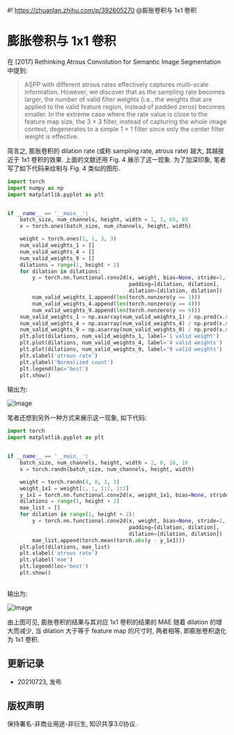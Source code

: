 #! https://zhuanlan.zhihu.com/p/392605270
@膨胀卷积与 1x1 卷积

# 膨胀卷积与 1x1 卷积

在 [2017] Rethinking Atrous Convolution for Semantic Image Segmentation 中提到:
> ASPP with different atrous rates effectively captures multi-scale information. However, we discover that as the sampling rate becomes larger, the number of valid filter weights (i.e., the weights that are applied to the valid feature region, instead of padded zeros) becomes smaller. In the extreme case where the rate value is close to the feature map size, the 3 × 3 filter, instead of capturing the whole image context, degenerates to a simple 1 × 1 filter since only the center filter weight is effective.

简言之, 膨胀卷积的 dilation rate (或称 sampling rate, atrous rate) 越大, 其越接近于 1x1 卷积的效果. 上面的文献还用 Fig. 4 展示了这一现象. 为了加深印象, 笔者写了如下代码来绘制与 Fig. 4 类似的图形.
```python
import torch
import numpy as np
import matplotlib.pyplot as plt


if __name__ == '__main__':
    batch_size, num_channels, height, width = 1, 1, 65, 65
    x = torch.ones(batch_size, num_channels, height, width)

    weight = torch.ones(1, 1, 3, 3)
    num_valid_weights_1 = []
    num_valid_weights_4 = []
    num_valid_weights_9 = []
    dilations = range(1, height + 2)
    for dilation in dilations:
        y = torch.nn.functional.conv2d(x, weight, bias=None, stride=1, 
                                       padding=[dilation, dilation], 
                                       dilation=[dilation, dilation]) 
        num_valid_weights_1.append(len(torch.nonzero(y == 1)))
        num_valid_weights_4.append(len(torch.nonzero(y == 4)))
        num_valid_weights_9.append(len(torch.nonzero(y == 9)))
    num_valid_weights_1 = np.asarray(num_valid_weights_1) / np.prod(x.shape)
    num_valid_weights_4 = np.asarray(num_valid_weights_4) / np.prod(x.shape)
    num_valid_weights_9 = np.asarray(num_valid_weights_9) / np.prod(x.shape)
    plt.plot(dilations, num_valid_weights_1, label='1 valid weight')
    plt.plot(dilations, num_valid_weights_4, label='4 valid weights')
    plt.plot(dilations, num_valid_weights_9, label='9 valid weights')
    plt.xlabel('atrous rate')
    plt.ylabel('Normalized count')
    plt.legend(loc='best')
    plt.show()
```
输出为: 

![Image](https://pic4.zhimg.com/80/v2-5d159d257f151f841c7a9bc5249c2e06.png)

笔者还想到另外一种方式来展示这一现象, 如下代码:
```python
import torch
import matplotlib.pyplot as plt


if __name__ == '__main__':
    batch_size, num_channels, height, width = 2, 8, 16, 16
    x = torch.randn(batch_size, num_channels, height, width)

    weight = torch.randn(4, 8, 3, 3)
    weight_1x1 = weight[:, :, 1:2, 1:2]
    y_1x1 = torch.nn.functional.conv2d(x, weight_1x1, bias=None, stride=1)
    dilations = range(1, height + 2)
    mae_list = []
    for dilation in range(1, height + 2):
        y = torch.nn.functional.conv2d(x, weight, bias=None, stride=1, 
                                       padding=[dilation, dilation], 
                                       dilation=[dilation, dilation]) 
        mae_list.append(torch.mean(torch.abs(y - y_1x1)))
    plt.plot(dilations, mae_list)
    plt.xlabel('atrous rate')
    plt.ylabel('mae')
    plt.legend(loc='best')
    plt.show()
        
```
输出为: 

![Image](https://pic4.zhimg.com/80/v2-3dd7abece6813620ac0dabf64fe28a4a.png)

由上图可见, 膨胀卷积的结果与其对应 1x1 卷积的结果的 MAE 随着 dilation 的增大而减少, 当 dilation 大于等于 feature map 的尺寸时, 两者相等, 即膨胀卷积退化为 1x1 卷积.

## **更新记录**
- 20210723, 发布

## **版权声明**
保持署名-非商业用途-非衍生, 知识共享3.0协议.  

